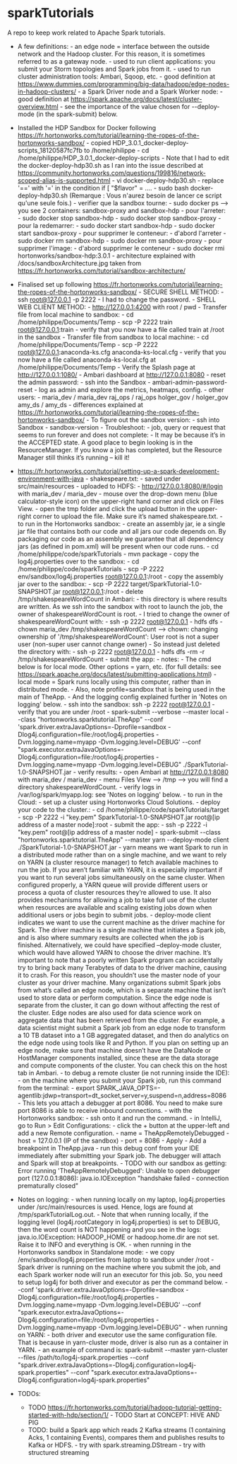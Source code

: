 # sparkTutorials
A repo to keep work related to Apache Spark tutorials.


- A few definitions:
      - an edge node = interface between the outside network and the Hadoop cluster. For this reason, it is sometimes referred to as a gateway node.
            - used to run client applications: you submit your Storm topologies and Spark jobs from it.
            - used to run cluster administration tools: Ambari, Sqoop, etc.
            - good definition at https://www.dummies.com/programming/big-data/hadoop/edge-nodes-in-hadoop-clusters/
      - a Spark Driver node and a Spark Worker node:
            - good definition at https://spark.apache.org/docs/latest/cluster-overview.html
            - see the importance of the value chosen for --deploy-mode (in the spark-submit) below.


- Installed the HDP Sandbox for Docker following https://fr.hortonworks.com/tutorial/learning-the-ropes-of-the-hortonworks-sandbox/
      - copied HDP_3.0.1_docker-deploy-scripts_18120587fc7fb to /home/philippe
      - cd /home/philippe/HDP_3.0.1_docker-deploy-scripts
      - Note that I had to edit the docker-deploy-hdp30.sh as I ran into the issue described at https://community.hortonworks.com/questions/199816/network-scoped-alias-is-supported.html
              - vi docker-deploy-hdp30.sh
              - replace '==' with '=' in the condition if [ "$flavor" = ....
      - sudo bash docker-deploy-hdp30.sh (Remarque : Vous n'aurez besoin de lancer ce script qu'une seule fois.)
      - verifier que la sandbox tourne:
          - sudo docker ps --> you see 2 containers: sandbox-proxy and sandbox-hdp
      - pour l'arreter:
          - sudo docker stop sandbox-hdp
          - sudo docker stop sandbox-proxy
      - pour la redemarrer:
          - sudo docker start sandbox-hdp
          - sudo docker start sandbox-proxy
      - pour supprimer le conteneur:
          - d'abord l'arreter
          - sudo docker rm sandbox-hdp
          - sudo docker rm sandbox-proxy
      - pour supprimer l'image:
          - d'abord supprimer le conteneur
          - sudo docker rmi hortonworks/sandbox-hdp:3.0.1
      - architecture explained with /docs/sandboxArchitecture.jpg taken from https://fr.hortonworks.com/tutorial/sandbox-architecture/


- Finalised set up following https://fr.hortonworks.com/tutorial/learning-the-ropes-of-the-hortonworks-sandbox/
      - SECURE SHELL METHOD:
          - ssh root@127.0.0.1 -p 2222
          - I had to change the password.
      - SHELL WEB CLIENT METHOD:
          - http://127.0.0.1:4200 with root / pwd
      - Transfer file from local machine to sandbox:
          - cd /home/philippe/Documents/Temp
          - scp -P 2222 train root@127.0.0.1:train
          - verify that you now have a file called train at /root in the sandbox
      - Transfer file from sandbox to local machine:
          - cd /home/philippe/Documents/Temp
          - scp -P 2222 root@127.0.0.1:anaconda-ks.cfg anaconda-ks-local.cfg
          - verify that you now have a file called anaconda-ks-local.cfg at /home/philippe/Documents/Temp
      - Verify the Splash page at http://127.0.0.1:1080/
      - Ambari dashboard at http://127.0.0.1:8080
          - reset the admin password:
              - ssh into the Sandbox
              - ambari-admin-password-reset
          - log as admin and explore the metrics, heatmaps, config.
          - other users:
              - maria_dev / maria_dev
                raj_ops	/ raj_ops
                holger_gov / holger_gov
                amy_ds / amy_ds
              - differences explained at https://fr.hortonworks.com/tutorial/learning-the-ropes-of-the-hortonworks-sandbox/
      - To figure out the sandbox version:
          - ssh into Sandbox
          - sandbox-version
      - Troubleshoot:
          - job, query or request that seems to run forever and does not complete:
                - It may be because it’s in the ACCEPTED state. A good place to begin looking is in the ResourceManager. If you know a job has completed, but the Resource Manager still thinks it’s running – kill it!


- https://fr.hortonworks.com/tutorial/setting-up-a-spark-development-environment-with-java
      - shakespeare.txt:
            - saved under src/main/resources
            - uploaded to HDFS:
                    - http://127.0.0.1:8080/#/login with maria_dev / maria_dev
                    - mouse over the drop-down menu (blue calculator-style icon) on the upper-right hand corner and click on Files View.
                    - open the tmp folder and click the upload button in the upper-right corner to upload the file. Make sure it’s named shakespeare.txt.
      - to run in the Hortonworks sandbox:
            - create an assembly jar, ie a single jar file that contains both our code and all jars our code depends on. By packaging our code as an assembly we guarantee that all dependency jars (as defined in pom.xml) will be present when our code runs.
                    - cd /home/philippe/code/sparkTutorials
                    - mvn package
            - copy the log4j.properties over to the sandbox:
                    - cd /home/philippe/code/sparkTutorials
                    - scp -P 2222 env/sandbox/log4j.properties root@127.0.0.1:/root
            - copy the assembly jar over to the sandbox:
                    - scp -P 2222 target/SparkTutorial-1.0-SNAPSHOT.jar root@127.0.0.1:/root
            - delete /tmp/shakespeareWordCount in Ambari:
                    - this directory is where results are written. As we ssh into the sandbox with root to launch the job, the owner of shakespeareWordCount is root.
                    - I tried to change the owner of shakespeareWordCount with:
                            - ssh -p 2222 root@127.0.0.1
                            - hdfs dfs -chown maria_dev /tmp/shakespeareWordCount
                            --> chown: changing ownership of '/tmp/shakespeareWordCount': User root is not a super user (non-super user cannot change owner)
                    - So instead just deleted the directory with:
                            - ssh -p 2222 root@127.0.0.1
                            - hdfs dfs -rm -r /tmp/shakespeareWordCount
            - submit the app:
                    - notes:
                            - The cmd below is for local mode. Other options = yarn, etc. (for full details: see https://spark.apache.org/docs/latest/submitting-applications.html)
                                    - local mode = Spark runs locally using this computer, rather than in distributed mode.
                            - Also, note profile=sandbox that is being used in the main of TheApp.
                            - And the logging config explained further in 'Notes on logging' below.
                    - ssh into the sandbox: ssh -p 2222 root@127.0.0.1
                    - verify that you are under /root
                    - spark-submit --verbose --master local --class "hortonworks.sparktutorial.TheApp" --conf 'spark.driver.extraJavaOptions=-Dprofile=sandbox -Dlog4j.configuration=file:/root/log4j.properties -Dvm.logging.name=myapp -Dvm.logging.level=DEBUG' --conf "spark.executor.extraJavaOptions=-Dlog4j.configuration=file:/root/log4j.properties -Dvm.logging.name=myapp -Dvm.logging.level=DEBUG" ./SparkTutorial-1.0-SNAPSHOT.jar
            - verify results:
                    - open Ambari at http://127.0.0.1:8080 with maria_dev / maria_dev
                    - menu Files View --> /tmp --> you will find a directory shakespeareWordCount.
            - verify logs in /var/log/spark/myapp.log: see 'Notes on logging' below.
      - to run in the Cloud:
            - set up a cluster using Hortonworks Cloud Solutions.
            - deploy your code to the cluster.:
                    - cd /home/philippe/code/sparkTutorials/target
                    - scp -P 2222 -i "key.pem" SparkTutorial-1.0-SNAPSHOT.jar root@[ip address of a master node]:root
            - submit the app:
                    - ssh -p 2222 -i "key.pem" root@[ip address of a master node]
                    - spark-submit --class "hortonworks.sparktutorial.TheApp"  --master yarn --deploy-mode client ./SparkTutorial-1.0-SNAPSHOT.jar
                               - yarn means we want Spark to run in a distributed mode rather than on a single machine, and we want to rely on YARN (a cluster
                               resource manager) to fetch available machines to run the job. If you aren’t familiar with YARN, it is especially important if you
                               want to run several jobs simultaneously on the same cluster. When configured properly, a YARN queue will provide different users
                               or process a quota of cluster resources they’re allowed to use. It also provides mechanisms for allowing a job to take full use
                               of the cluster when resources are available and scaling existing jobs down when additional users or jobs begin to submit jobs.
                               - deploy-mode client indicates we want to use the current machine as the driver machine for Spark. The driver machine is a single
                               machine that initiates a Spark job, and is also where summary results are collected when the job is finished. Alternatively, we
                               could have specified –deploy-mode cluster, which would have allowed YARN to choose the driver machine. It’s important to note that
                               a poorly written Spark program can accidentally try to bring back many Terabytes of data to the driver machine, causing it to
                               crash. For this reason, you shouldn’t use the master node of your cluster as your driver machine. Many organizations submit Spark
                               jobs from what’s called an edge node, which is a separate machine that isn’t used to store data or perform computation. Since the
                               edge node is separate from the cluster, it can go down without affecting the rest of the cluster. Edge nodes are also used for
                               data science work on aggregate data that has been retrieved from the cluster. For example, a data scientist might submit a Spark
                               job from an edge node to transform a 10 TB dataset into a 1 GB aggregated dataset, and then do analytics on the edge node using
                               tools like R and Python. If you plan on setting up an edge node, make sure that machine doesn’t have the DataNode or HostManager
                                components installed, since these are the data storage and compute components of the cluster. You can check this on the host tab
                                in Ambari.
      - to debug a remote cluster (ie not running inside the IDE):
            - on the machine where you submit your Spark job, run this command from the terminal:
                   - export SPARK_JAVA_OPTS=-agentlib:jdwp=transport=dt_socket,server=y,suspend=n,address=8086
                   - This lets you attach a debugger at port 8086. You need to make sure port 8086 is able to receive inbound connections.
                   - with the Hortonworks sandbox:
                        - ssh onto it and run the command.
            - in IntelliJ, go to Run > Edit Configurations:
                   - click the + button at the upper-left and add a new Remote configuration.
                   - name = TheAppRemotelyDebugged
                   - host = 127.0.0.1 (IP of the sandbox)
                   - port = 8086
                   - Apply
                   - Add a breakpoint in TheApp.java
                   - run this debug conf from your IDE immediately after submitting your Spark job. The debugger will attach and Spark will stop at breakpoints.
                        - TODO with our sandbox as getting: Error running 'TheAppRemotelyDebugged': Unable to open debugger port (127.0.0.1:8086): java.io.IOException "handshake failed - connection prematurally closed"


- Notes on logging:
      - when running locally on my laptop, log4j.properties under /src/main/resources is used. Hence, logs are found at /tmp/sparkTutorialLog.out.
                - Note that when running locally, if the logging level (log4j.rootCategory in log4j.properties) is set to DEBUG, then the word count is NOT happening and you see in the logs:
                java.io.IOException: HADOOP_HOME or hadoop.home.dir are not set. Raise it to INFO and everything is OK.
      - when running in the Hortonworks sandbox in Standalone mode:
                - we copy /env/sandbox/log4j.properties from laptop to sandbox under /root
                - Spark driver is running on the machine where you submit the job, and each Spark worker node will run an executor for this job. So, you need to setup log4j for both driver and executor as per the command below.
                --conf 'spark.driver.extraJavaOptions=-Dprofile=sandbox -Dlog4j.configuration=file:/root/log4j.properties -Dvm.logging.name=myapp -Dvm.logging.level=DEBUG' --conf "spark.executor.extraJavaOptions=-Dlog4j.configuration=file:/root/log4j.properties -Dvm.logging.name=myapp -Dvm.logging.level=DEBUG"
      - when running on YARN:
                - both driver and executor use the same configuration file. That is because in yarn-cluster mode, driver is also run as a container in YARN.
                - an example of command is:
                        spark-submit
                        --master yarn-cluster
                        --files /path/to/log4j-spark.properties
                        --conf "spark.driver.extraJavaOptions=-Dlog4j.configuration=log4j-spark.properties"
                        --conf "spark.executor.extraJavaOptions=-Dlog4j.configuration=log4j-spark.properties"


- TODOs:
    - TODO https://fr.hortonworks.com/tutorial/hadoop-tutorial-getting-started-with-hdp/section/1/
            - TODO Start at CONCEPT: HIVE AND PIG
    - TODO: build a Spark app which reads 2 Kafka streams (1 containing Acks, 1 containing Events), compares them and publishes results to Kafka or HDFS.
          - try with spark.streaming.DStream
          - try with structured streaming
